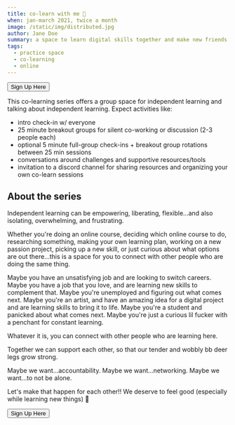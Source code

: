 ```yaml
---
title: co-learn with me 🌱
when: jan-march 2021, twice a month
image: /static/img/distributed.jpg
author: Jane Doe
summary: a space to learn digital skills together and make new friends
tags:
  - practice space
  - co-learning
  - online
---
```

<a href="https://airtable.com/shrkGJnQduoue7Rqa"><button> Sign Up Here</button></a>

This co-learning series offers a group space for independent learning and talking about independent learning. Expect activities like:
- intro check-in w/ everyone
- 25 minute breakout groups for silent co-working or discussion (2-3 people each)
- optional 5 minute full-group check-ins + breakout group rotations between 25 min sessions
- conversations around challenges and supportive resources/tools
- invitation to a discord channel for sharing resources and organizing your own co-learn sessions

## About the series

Independent learning can be empowering, liberating, flexible...and also isolating, overwhelming, and frustrating.

Whether you're doing an online course, deciding which online course to do, researching something, making your own learning plan, working on a new passion project, picking up a new skill, or just curious about what options are out there...this is a space for you to connect with other people who are doing the same thing.

Maybe you have an unsatisfying job and are looking to switch careers. Maybe you have a job that you love, and are learning new skills to complement that. Maybe you're unemployed and figuring out what comes next. Maybe you're an artist, and have an amazing idea for a digital project and are learning skills to bring it to life. Maybe you're a student and panicked about what comes next. Maybe you're just a curious lil fucker with a penchant for constant learning.

Whatever it is, you can connect with other people who are learning here. 

Together we can support each other, so that our tender and wobbly bb deer legs grow strong.

Maybe we want...accountability. Maybe we want...networking. Maybe we want...to not be alone.

Let's make that happen for each other!! We deserve to feel good (especially while learning new things) 🌷

<a href="https://airtable.com/shrkGJnQduoue7Rqa"><button> Sign Up Here</button></a>
